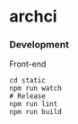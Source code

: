 archci
===

### Development

Front-end

```
cd static
npm run watch
# Release
npm run lint
npm run build
```
